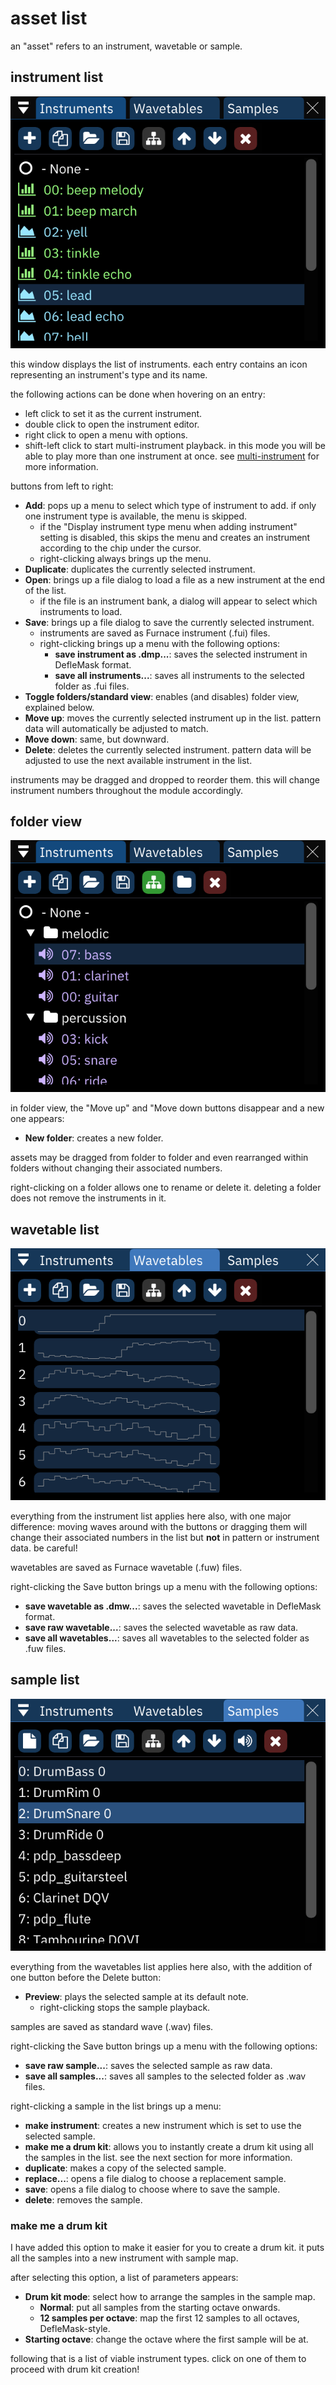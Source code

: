 # asset list

an "asset" refers to an instrument, wavetable or sample.

## instrument list

![instruments window](instruments.png)

this window displays the list of instruments. each entry contains an icon representing an instrument's type and its name.

the following actions can be done when hovering on an entry:

- left click to set it as the current instrument.
- double click to open the instrument editor.
- right click to open a menu with options.
- shift-left click to start multi-instrument playback. in this mode you will be able to play more than one instrument at once. see [multi-instrument](../8-advanced/multi-ins.md) for more information.

buttons from left to right:

- **Add**: pops up a menu to select which type of instrument to add. if only one instrument type is available, the menu is skipped.
  - if the "Display instrument type menu when adding instrument" setting is disabled, this skips the menu and creates an instrument according to the chip under the cursor.
  - right-clicking always brings up the menu.
- **Duplicate**: duplicates the currently selected instrument.
- **Open**: brings up a file dialog to load a file as a new instrument at the end of the list.
  - if the file is an instrument bank, a dialog will appear to select which instruments to load.
- **Save**: brings up a file dialog to save the currently selected instrument.
  - instruments are saved as Furnace instrument (.fui) files.
  - right-clicking brings up a menu with the following options:
    - **save instrument as .dmp...**: saves the selected instrument in DefleMask format.
    - **save all instruments...**: saves all instruments to the selected folder as .fui files.
- **Toggle folders/standard view**: enables (and disables) folder view, explained below.
- **Move up**: moves the currently selected instrument up in the list. pattern data will automatically be adjusted to match.
- **Move down**: same, but downward.
- **Delete**: deletes the currently selected instrument. pattern data will be adjusted to use the next available instrument in the list.

instruments may be dragged and dropped to reorder them. this will change instrument numbers throughout the module accordingly.

## folder view

![instruments window in folder view](instruments-folder.png)

in folder view, the "Move up" and "Move down buttons disappear and a new one appears:
- **New folder**: creates a new folder.

assets may be dragged from folder to folder and even rearranged within folders without changing their associated numbers.

right-clicking on a folder allows one to rename or delete it. deleting a folder does not remove the instruments in it.

## wavetable list

![wavetables window](wavetables.png)

everything from the instrument list applies here also, with one major difference: moving waves around with the buttons or dragging them will change their associated numbers in the list but **not** in pattern or instrument data. be careful!

wavetables are saved as Furnace wavetable (.fuw) files. 

right-clicking the Save button brings up a menu with the following options:
- **save wavetable as .dmw...**: saves the selected wavetable in DefleMask format.
- **save raw wavetable...**: saves the selected wavetable as raw data.
- **save all wavetables...**: saves all wavetables to the selected folder as .fuw files.

## sample list

![samples window](samples.png)

everything from the wavetables list applies here also, with the addition of one button before the Delete button:
- **Preview**: plays the selected sample at its default note.
  - right-clicking stops the sample playback.

samples are saved as standard wave (.wav) files.

right-clicking the Save button brings up a menu with the following options:
- **save raw sample...**: saves the selected sample as raw data.
- **save all samples...**: saves all samples to the selected folder as .wav files.

right-clicking a sample in the list brings up a menu:
- **make instrument**: creates a new instrument which is set to use the selected sample.
- **make me a drum kit**: allows you to instantly create a drum kit using all the samples in the list. see the next section for more information.
- **duplicate**: makes a copy of the selected sample.
- **replace...**: opens a file dialog to choose a replacement sample.
- **save**: opens a file dialog to choose where to save the sample.
- **delete**: removes the sample.

### make me a drum kit

I have added this option to make it easier for you to create a drum kit.
it puts all the samples into a new instrument with sample map.

after selecting this option, a list of parameters appears:

- **Drum kit mode**: select how to arrange the samples in the sample map.
  - **Normal**: put all samples from the starting octave onwards.
  - **12 samples per octave**: map the first 12 samples to all octaves, DefleMask-style.
- **Starting octave**: change the octave where the first sample will be at.

following that is a list of viable instrument types. click on one of them to proceed with drum kit creation!
